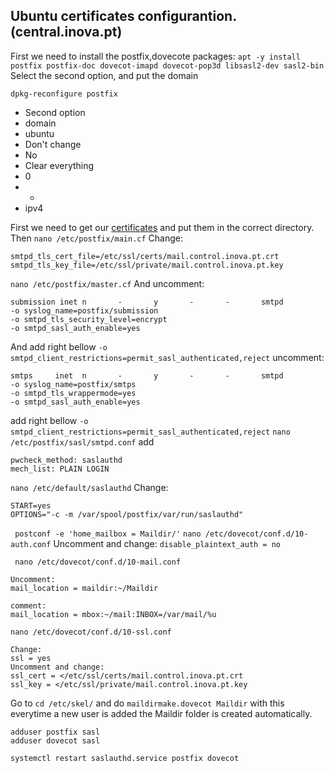 ## Ubuntu certificates configurantion. (central.inova.pt)
First we need to install the postfix,dovecote packages:
``apt -y install postfix postfix-doc dovecot-imapd dovecot-pop3d libsasl2-dev sasl2-bin``
Select the second option, and put the domain

``dpkg-reconfigure postfix``
* Second option
* domain
* ubuntu
* Don't change
* No
* Clear everything
* 0
* +
* ipv4

First we need to get our [certificates](https://github.com/Rodrigo-Serpa/AWS-Project/blob/main/Debian/Certificates.md) and put them in the correct directory.
Then
``nano /etc/postfix/main.cf``
Change:
```
smtpd_tls_cert_file=/etc/ssl/certs/mail.control.inova.pt.crt
smtpd_tls_key_file=/etc/ssl/private/mail.control.inova.pt.key
```
``nano /etc/postfix/master.cf``
And uncomment:
```
submission inet n       -       y       -       -       smtpd
-o syslog_name=postfix/submission
-o smtpd_tls_security_level=encrypt
-o smtpd_sasl_auth_enable=yes
```
And add right bellow ``-o smtpd_client_restrictions=permit_sasl_authenticated,reject``
uncomment:
```
smtps     inet  n       -       y       -       -       smtpd
-o syslog_name=postfix/smtps
-o smtpd_tls_wrappermode=yes
-o smtpd_sasl_auth_enable=yes
```
add right bellow ``-o smtpd_client_restrictions=permit_sasl_authenticated,reject``
``nano /etc/postfix/sasl/smtpd.conf``
add 
```
pwcheck_method: saslauthd
mech_list: PLAIN LOGIN
```
``nano /etc/default/saslauthd``
Change: 
```
START=yes
OPTIONS="-c -m /var/spool/postfix/var/run/saslauthd"
```
`` postconf -e 'home_mailbox = Maildir/'`` 
`` nano /etc/dovecot/conf.d/10-auth.conf ``
Uncomment and change:
`` disable_plaintext_auth = no ``

`` nano /etc/dovecot/conf.d/10-mail.conf``
```
Uncomment:
mail_location = maildir:~/Maildir

comment:
mail_location = mbox:~/mail:INBOX=/var/mail/%u
```
``nano /etc/dovecot/conf.d/10-ssl.conf``
```
Change:
ssl = yes
Uncomment and change:
ssl_cert = </etc/ssl/certs/mail.control.inova.pt.crt
ssl_key = </etc/ssl/private/mail.control.inova.pt.key
```

Go to ``cd /etc/skel/`` and do ``maildirmake.dovecot Maildir`` with this everytime a new user is added the Maildir folder is created automatically.

```
adduser postfix sasl
adduser dovecot sasl
```
``systemctl restart saslauthd.service postfix dovecot``

